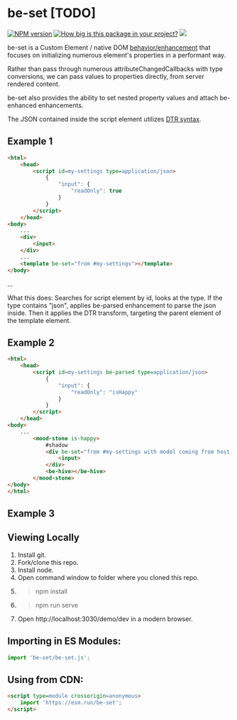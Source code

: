 # be-set [TODO]

[![NPM version](https://badge.fury.io/js/be-set.png)](http://badge.fury.io/js/be-set)
[![How big is this package in your project?](https://img.shields.io/bundlephobia/minzip/be-set?style=for-the-badge)](https://bundlephobia.com/result?p=be-set)
<img src="http://img.badgesize.io/https://cdn.jsdelivr.net/npm/be-set?compression=gzip">

be-set is a Custom Element / native DOM [behavior/enhancement](https://github.com/bahrus/be-enhanced) that focuses on initializing numerous element's  properties in a performant way.  

Rather than pass through numerous attributeChangedCallbacks with type conversions, we can pass values to properties directly, from server rendered content.

be-set also provides the ability to set nested property values and attach be-enhanced enhancements.


The JSON contained inside the script element utilizes [DTR syntax](https://github.com/bahrus/trans-render#declarative-trans-render-syntax-via-json-serializable-rhs-expressions-with-libdtrjs).

## Example 1

```html
<html>
    <head>
        <script id=my-settings type=application/json>
            {
                "input": {
                    "readOnly": true
                }
            }
        </script>
    </head>
<body>
    ...
    <div>
        <input>
    </div>
    ...
    <template be-set="from #my-settings"></template>
</body>
```

...

What this does:  Searches for script element by id, looks at the type.  If the type contains "json", applies be-parsed enhancement to parse the json inside.  Then it applies the DTR transform, targeting the parent element of the template element.

## Example 2

```html
<html>
    <head>
        <script id=my-settings be-parsed type=application/json>
            {
                "input": {
                    "readOnly": "isHappy"
                }
            }
        </script>
    </head>
<body>
    ...
        <mood-stone is-happy>
            #shadow
            <div be-set="from #my-settings with model coming from host.">
                <input>
            </div>
            <be-hive></be-hive>
        </mood-stone>
</body>
</html>
```

## Example 3



## Viewing Locally

1.  Install git.
2.  Fork/clone this repo.
3.  Install node.
4.  Open command window to folder where you cloned this repo.
5.  > npm install
6.  > npm run serve
7.  Open http://localhost:3030/demo/dev in a modern browser.

## Importing in ES Modules:

```JavaScript
import 'be-set/be-set.js';
```

## Using from CDN:

```html
<script type=module crossorigin=anonymous>
    import 'https://esm.run/be-set';
</script>
```


